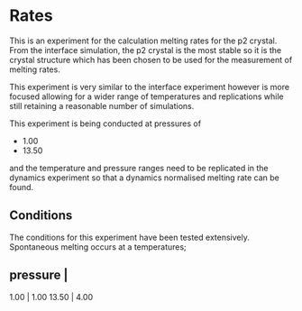 # Rates

This is an experiment for the calculation melting rates for the p2 crystal.
From the interface simulation,
the p2 crystal is the most stable
so it is the crystal structure which has been chosen
to be used for the measurement of melting rates.

This experiment is very similar to the interface experiment
however is more focused
allowing for a wider range of temperatures and replications
while still retaining a reasonable number of simulations.

This experiment is being conducted at pressures of

- 1.00
- 13.50

and the temperature and pressure ranges
need to be replicated in the dynamics experiment
so that a dynamics normalised melting rate can be found.

## Conditions

The conditions for this experiment have been tested extensively.
Spontaneous melting occurs at a temperatures;

 pressure |
 ----------------
1.00    | 1.00
13.50   | 4.00
